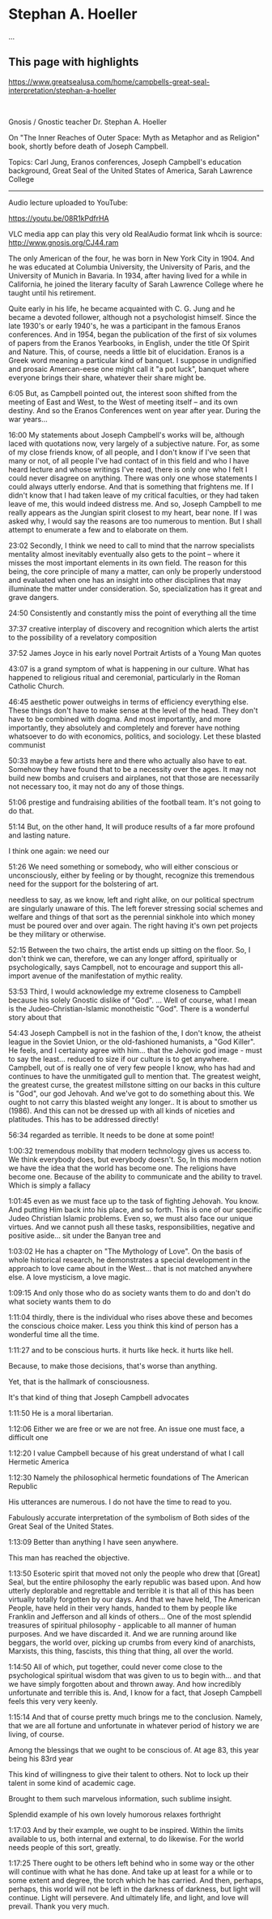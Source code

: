 # Stephan A. Hoeller

...

## This page with highlights

https://www.greatsealusa.com/home/campbells-great-seal-interpretation/stephan-a-hoeller

&nbsp;



Gnosis / Gnostic teacher Dr. Stephan A. Hoeller

On "The Inner Reaches of Outer Space: Myth as Metaphor and as Religion" book, shortly before death of Joseph Campbell.


Topics: Carl Jung, Eranos conferences, Joseph Campbell's education background, Great Seal of the United States of America, Sarah Lawrence College


-----------------------------------

Audio lecture uploaded to YouTube:

https://youtu.be/08R1kPdfrHA

VLC media app can play this very old RealAudio format link whcih is source: http://www.gnosis.org/CJ44.ram


The only American of the four, he was born in New York City in 1904. And he was educated at Columbia University, the University of Paris, and the University of Munich in Bavaria. In 1934, after having lived for a while in California, he joined the literary faculty of Sarah Lawrence College where he taught until his retirement.


Quite early in his life, he became acquainted with C. G. Jung and he became a devoted follower, although not a psychologist himself. Since the late 1930's or early 1940's, he was a participant in the famous Eranos conferences. And in 1954, began the publication of the first of six volumes of papers from the Eranos Yearbooks, in English, under the title Of Spirit and Nature. This, of course, needs a little bit of elucidation. Eranos is a Greek word meaning a particular kind of banquet. I suppose in undignified and prosaic Amercan-eese one might call it "a pot luck", banquet where everyone brings their share, whatever their share might be.


6:05 But, as Campbell pointed out, the interest soon shifted from the meeting of East and West, to the West of meeting itself – and its own destiny.  And so the Eranos Conferences went on year after year. During the war years...


16:00  My statements about Joseph Campbell's works will be, although laced with quotations now, very largely of a subjective nature. For, as some of my close friends know, of all people, and I don't know if I've seen that many or not, of all people I've had contact of in this field and who I have heard lecture and whose writings I've read, there is only one who I felt I could never disagree on anything. There was only one whose statements I could always utterly endorse. And that is something that frightens me. If I didn't know that I had taken leave of my critical faculties, or they had taken leave of me, this would indeed distress me. And so, Joseph Campbell to me really appears as the Jungian spirit closest to my heart, bear none. If I was asked why, I would say the reasons are too numerous to mention. But I shall attempt to enumerate a few and to elaborate on them.


23:02 Secondly, I think we need to call to mind that the narrow specialists mentality almost inevitably eventually also gets to the point – where it misses the most important elements in its own field. The reason for this being, the core principle of many a matter, can only be properly understood and evaluated when one has an insight into other disciplines that may illuminate the matter under consideration. So, specialization has it great and grave dangers.


24:50 Consistently and constantly miss the point of everything all the time


37:37 creative interplay of discovery and recognition which alerts the artist to the possibility of a revelatory composition

37:52 James Joyce in his early novel Portrait Artists of a Young Man quotes

43:07 is a grand symptom of what is happening in our culture. What has happened to religious ritual and ceremonial, particularly in the Roman Catholic Church.

46:45 aesthetic power outweighs in terms of efficiency everything else. These things don't have to make sense at the level of the head. They don't have to be combined with dogma. And most importantly, and more importantly, they absolutely and completely and forever have nothing whatsoever to do with economics, politics, and sociology. Let these blasted communist 


50:33 maybe a few artists here and there who actually also have to eat. Somehow they have found that to be a necessity over the ages. It may not build new bombs and cruisers and airplanes, not that those are necessarily not necessary too, it may not do any of those things.

51:06 prestige and fundraising abilities of the football team. It's not going to do that.

51:14 But, on the other hand, It will produce results of a far more profound and lasting nature.

I think one again: we need our

51:26 We need something or somebody, who will either conscious or unconsciously, either by feeling or by thought, recognize this tremendous need for the support for the bolstering of art.

needless to say, as we know, left and right alike, on our political spectrum are singularly unaware of this. The left forever stressing social schemes and welfare and things of that sort as the perennial sinkhole into which money must be poured over and over again. The right having it's own pet projects be they military or otherwise.

52:15 Between the two chairs, the artist ends up sitting on the floor. So, I don't think we can, therefore, we can any longer afford, spiritually or psychologically, says Campbell, not to encourage and support this all-import avenue of the manifestation of mythic reality.


53:53 Third, I would acknowledge my extreme closeness to Campbell because his solely Gnostic dislike of "God". ... Well of course, what I mean is the Judeo-Christian-Islamic monotheistic "God". There is a wonderful story about that


54:43 Joseph Campbell is not in the fashion of the, I don't know, the atheist league in the Soviet Union, or the old-fashioned humanists, a "God Killer". He feels, and I certainty agree with him... that the Jehovic god image - must to say the least... reduced to size if our culture is to get anywhere. Campbell, out of is really one of very few people I know, who has had and continues to have the unmitigated gull to mention that. The greatest weight, the greatest curse, the greatest millstone sitting on our backs in this culture is "God", our god Jehovah. And we've got to do something about this. We ought to not carry this blasted weight any longer.. It is about to smother us (1986). And this can not be dressed up with all kinds of niceties and platitudes. This has to be addressed directly!


56:34 regarded as terrible. It needs to be done at some point!


1:00:32 tremendous mobility that modern technology gives us access to. We think everybody does, but everybody doesn't. So, In this modern notion we have the idea that the world has become one. The religions have become one. Because of the ability to communicate and the ability to travel. Which is simply a fallacy


1:01:45 even as we must face up to the task of fighting Jehovah.  You know. And putting Him back into his place, and so forth. This is one of our specific Judeo Christian Islamic problems. Even so, we must also face our unique virtues. And we cannot push all these tasks, responsibilities, negative and positive aside... sit under the Banyan tree and 


1:03:02 He has a chapter on "The Mythology of Love". On the basis of whole historical research, he demonstrates a special development in the approach to love came about in the West... that is not matched anywhere else. A love mysticism, a love magic.


1:09:15 And only those who do as society wants them to do and don't do what society wants them to do

1:11:04 thirdly, there is the individual who rises above these and becomes the conscious choice maker. Less you think this kind of person has a wonderful time all the time.


1:11:27 and to be conscious hurts. it hurts like heck. it hurts like hell.

Because, to make those decisions, that's worse than anything.

Yet, that is the hallmark of consciousness.

It's that kind of thing that Joseph Campbell advocates

1:11:50 He is a moral libertarian.

1:12:06 Either we are free or we are not free. An issue one must face, a difficult one



1:12:20 I value Campbell because of his great understand of what I call Hermetic America

1:12:30 Namely the philosophical hermetic foundations of The American Republic

His utterances are numerous. I do not have the time to read to you.

Fabulously accurate interpretation of the symbolism of Both sides of the Great Seal of the United States.

1:13:09 Better than anything I have seen anywhere.

This man has reached the objective.

1:13:50 Esoteric spirit that moved not only the people who drew that [Great] Seal, but the entire philosophy the early republic was based upon. And how utterly deplorable and regrettable and  terrible it is that all of this has been virtually totally forgotten by our days. And that we have held, The American People, have held in their very hands, handed to them by people like Franklin and Jefferson and all kinds of others... One of the most splendid treasures of spiritual philosophy - applicable to all manner of human purposes. And we have discarded it. And we are running around like beggars, the world over, picking up crumbs from every kind of anarchists, Marxists, this thing, fascists, this thing that thing, all over the world. 

1:14:50 All of which, put together, could never come close to the psychological spiritual wisdom that was given to us to begin with... and that we have simply forgotten about and thrown away. And how incredibly unfortunate and terrible this is. And, I know for a fact, that Joseph Campbell feels this very very keenly.

1:15:14 And that of course pretty much brings me to the conclusion. Namely, that we are all fortune and unfortunate in whatever period of history we are living, of course.

Among the blessings that we ought to be conscious of. At age 83, this year being his 83rd year

This kind of willingness to give their talent to others. Not to lock up their talent in some kind of academic cage.

Brought to them such marvelous information, such sublime insight.

Splendid example of his own lovely humorous relaxes forthright 

1:17:03 And by their example, we ought to be inspired. Within the limits available to us, both internal and external, to do likewise. For the world needs people of this sort, greatly.

1:17:25 There ought to be others left behind who in some way or the other will continue with what he has done. And take up at least for a while or to some extent and degree, the torch which he has carried. And then, perhaps, perhaps, this world will not be left in the darkness of darkness, but light will continue. Light will persevere. And ultimately life, and light, and love will prevail. Thank you very much.
